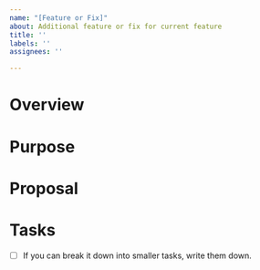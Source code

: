 ```yaml
---
name: "[Feature or Fix]"
about: Additional feature or fix for current feature
title: ''
labels: ''
assignees: ''

---
```


# Overview

# Purpose

# Proposal

# Tasks
- [ ] If you can break it down into smaller tasks, write them down.
